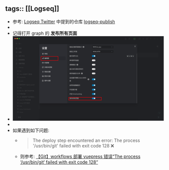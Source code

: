 tags:: [[Logseq]]
---

- 参考: [Logseq Twitter](https://x.com/logseq/status/1514504572651585538?s=20) 中提到的仓库 [logseq-publish](https://github.com/pengx17/logseq-publish?tab=readme-ov-file)
-
- 记得打开 graph 的 **发布所有页面**
- ![image.png](../assets/image_1708275103934_0.png)
-
- 如果遇到如下问题:
	- > The deploy step encountered an error: The process '/usr/bin/git' failed with exit code 128 ❌
	- 则参考: [【Git】workflows 部署 vuepress 错误“The process ‘/usr/bin/git‘ failed with exit code 128“](https://blog.csdn.net/weixin_42282187/article/details/124766382)